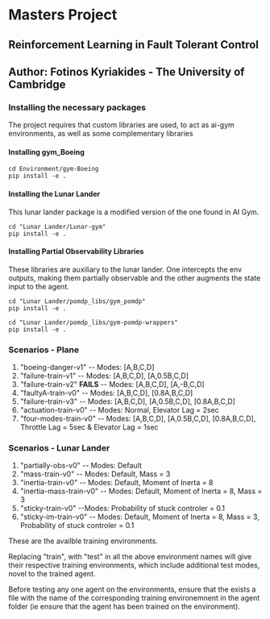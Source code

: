 # Masters Project

## Reinforcement Learning in Fault Tolerant Control 
## Author: Fotinos Kyriakides - The University of Cambridge


### Installing the necessary packages 

The project requires that custom libraries are used, to act as ai-gym environments, 
as well as some complementary libraries

#### Installing gym_Boeing

```console
cd Environment/gym-Boeing
pip install -e . 
```

#### Installing the Lunar Lander

This lunar lander package is a modified version of the one found in AI Gym. 

```console
cd "Lunar Lander/Lunar-gym"
pip install -e . 
```

#### Installing Partial Observability Libraries

These libraries are auxiliary to the lunar lander. One intercepts the env outputs, making them partially observable and the other augments the state input to the agent. 

```console
cd "Lunar Lander/pomdp_libs/gym_pomdp"
pip install -e . 
```

```console
cd "Lunar Lander/pomdp_libs/gym-pomdp-wrappers"
pip install -e . 
```

### Scenarios - Plane

1. "boeing-danger-v1"
  -- Modes: [A,B,C,D]
2. "failure-train-v1"
  -- Modes: [A,B,C,D], [A,0.5B,C,D] 
3. "failure-train-v2" **FAILS**
  -- Modes: [A,B,C,D], [A,-B,C,D]  
4. "faultyA-train-v0"
  -- Modes: [A,B,C,D], [0.8A,B,C,D]
5. "failure-train-v3"
  -- Modes: [A,B,C,D], [A,0.5B,C,D], [0.8A,B,C,D]
6. "actuation-train-v0"
  -- Modes: Normal, Elevator Lag =  2sec
7. "four-modes-train-v0"
  -- Modes: [A,B,C,D], [A,0.5B,C,D], [0.8A,B,C,D], Throttle Lag = 5sec & Elevator Lag = 1sec

### Scenarios - Lunar Lander

1. "partially-obs-v0"
  -- Modes: Default 
2. "mass-train-v0"
  -- Modes: Default, Mass = 3 
3. "inertia-train-v0"
  -- Modes: Default, Moment of Inerta = 8
4. "inertia-mass-train-v0"
  -- Modes: Default, Moment of Inerta = 8, Mass = 3
5. "sticky-train-v0"
  --Modes: Probability of stuck controler = 0.1
6. "sticky-im-train-v0"
  -- Modes: Default, Moment of Inerta = 8, Mass = 3, Probability of stuck controler = 0.1

These are the availble training environments. 

Replacing "train", with "test" in all the above environment names will give their respective training environments, which include additional test modes, novel to the trained agent. 

Before testing any one agent on the environments, ensure that the exists a file with the name of the corresponding training environemnent in the agent folder (ie ensure that the agent has been trained on the environment).
